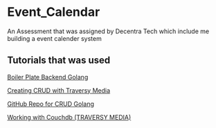 # Event_Calendar
An Assessment that was assigned by Decentra Tech which include me building a event calender system

## __Tutorials that was used__
[Boiler Plate Backend Golang](https://ednsquare.com/story/golang-boilerplate-with-fully-managed-versions-to-kick-start-golang-development------M6fVBF)

[Creating CRUD with Traversy Media](https://www.youtube.com/watch?v=SonwZ6MF5BE)

[GitHub Repo for CRUD Golang](https://github.com/bradtraversy/go_restapi)

[Working with Couchdb (TRAVERSY MEDIA)](https://www.youtube.com/watch?v=R6LUMXrAoCE)